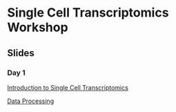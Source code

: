 # Single Cell Transcriptomics Workshop

## Slides
### Day 1
[Introduction to Single Cell Transcriptomics](https://CBC-UCONN.github.io/Single-Cell-Transcriptomics/slides/01_introduction.html)

[Data Processing](https://CBC-UCONN.github.io/Single-Cell-Transcriptomics/slides/02_data_processing.html)
